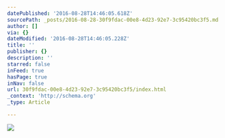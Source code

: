 ```yaml
---
datePublished: '2016-08-28T14:46:05.618Z'
sourcePath: _posts/2016-08-28-30f9fdac-00e8-4d23-92e7-3c95420bc3f5.md
author: []
via: {}
dateModified: '2016-08-28T14:46:05.228Z'
title: ''
publisher: {}
description: ''
starred: false
inFeed: true
hasPage: true
inNav: false
url: 30f9fdac-00e8-4d23-92e7-3c95420bc3f5/index.html
_context: 'http://schema.org'
_type: Article

---
```

![](https://the-grid-user-content.s3-us-west-2.amazonaws.com/f662cc99-6936-4abc-b95d-b70b4147ea51.png)